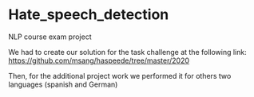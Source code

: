 # Hate_speech_detection

NLP course exam project

We had to create our solution for the task challenge at the following link: https://github.com/msang/haspeede/tree/master/2020 

Then, for the additional project work we performed it for others two languages (spanish and German)
